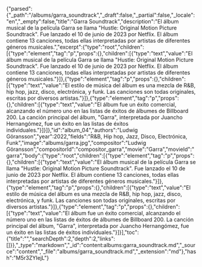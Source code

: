 {"parsed":{"_path":"/albums/garra_soundtrack","_draft":false,"_partial":false,"_locale":"en","_empty":false,"title":"Garra Soundtrack","description":"El álbum musical de la película Garra se llama \"Hustle: Original Motion Picture Soundtrack\". Fue lanzado el 10 de junio de 2023 por Netflix. El álbum contiene 13 canciones, todas ellas interpretadas por artistas de diferentes géneros musicales.","excerpt":{"type":"root","children":[{"type":"element","tag":"p","props":{},"children":[{"type":"text","value":"El álbum musical de la película Garra se llama \"Hustle: Original Motion Picture Soundtrack\". Fue lanzado el 10 de junio de 2023 por Netflix. El álbum contiene 13 canciones, todas ellas interpretadas por artistas de diferentes géneros musicales."}]},{"type":"element","tag":"p","props":{},"children":[{"type":"text","value":"El estilo de música del álbum es una mezcla de R&B, hip hop, jazz, disco, electrónica, y funk. Las canciones son todas originales, escritas por diversos artistas."}]},{"type":"element","tag":"p","props":{},"children":[{"type":"text","value":"El álbum fue un éxito comercial, alcanzando el número uno en las listas de éxitos de álbumes de Billboard 200. La canción principal del álbum, \"Garra\", interpretada por Juancho Hernangómez, fue un éxito en las listas de éxitos individuales."}]}]},"id":"album_04","authors":"Ludwig Göransson","year":2022,"fields":"R&B, Hip hop, Jazz, Disco, Electrónica, Funk","image":"albums/garra.jpg","compositor":"Ludwig Göransson","compositorId":"compositor_garra","movie":"Garra","movieId":"garra","body":{"type":"root","children":[{"type":"element","tag":"p","props":{},"children":[{"type":"text","value":"El álbum musical de la película Garra se llama \"Hustle: Original Motion Picture Soundtrack\". Fue lanzado el 10 de junio de 2023 por Netflix. El álbum contiene 13 canciones, todas ellas interpretadas por artistas de diferentes géneros musicales."}]},{"type":"element","tag":"p","props":{},"children":[{"type":"text","value":"El estilo de música del álbum es una mezcla de R&B, hip hop, jazz, disco, electrónica, y funk. Las canciones son todas originales, escritas por diversos artistas."}]},{"type":"element","tag":"p","props":{},"children":[{"type":"text","value":"El álbum fue un éxito comercial, alcanzando el número uno en las listas de éxitos de álbumes de Billboard 200. La canción principal del álbum, \"Garra\", interpretada por Juancho Hernangómez, fue un éxito en las listas de éxitos individuales."}]}],"toc":{"title":"","searchDepth":2,"depth":2,"links":[]}},"_type":"markdown","_id":"content:albums:garra_soundtrack.md","_source":"content","_file":"albums/garra_soundtrack.md","_extension":"md"},"hash":"M5r3ZYIejL"}